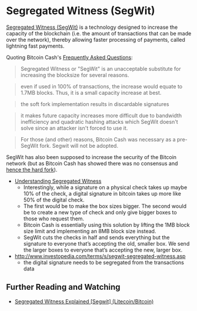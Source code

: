 # Segregated Witness (SegWit)

[Segregated Witness (SegWit)](https://segwit.org/) is a technology designed to increase the capacity of the blockchain (i.e. the amount of transactions that can be made over the network), thereby allowing faster processing of payments, called lightning fast payments.

Quoting Bitcoin Cash's [Frequently Asked Questions](https://www.bitcoincash.org/#faq):

> Segregated Witness or "SegWit" is an unacceptable substitute for increasing the blocksize for several reasons.

> even if used in 100% of transactions, the increase would equate to 1.7MB blocks. Thus, it is a small capacity increase at best.

> the soft fork implementation results in discardable signatures

> it makes future capacity increases more difficult due to bandwidth inefficiency and quadratic hashing attacks which SegWit doesn't solve since an attacker isn't forced to use it.

> For those (and other) reasons, Bitcoin Cash was necessary as a pre-SegWit fork. Segwit will not be adopted.

SegWit has also been supposed to increase the security of the Bitcoin network (but as Bitcoin Cash has showed there was no consensus and [hence the hard fork](./soft-hard-forks.md)).

* [Understanding Segregated Witness](https://segwit.org/understanding-segregated-witness-905cc712c692)
  * Interestingly, while a signature on a physical check takes up maybe 10% of the check, a digital signature in bitcoin takes up more like 50% of the digital check.
  * The first would be to make the box sizes bigger. The second would be to create a new type of check and only give bigger boxes to those who request them.
  * Bitcoin Cash is essentially using this solution by lifting the 1MB block size limit and implementing an 8MB block size instead.
  * SegWit cuts the checks in half and sends everything but the signature to everyone that’s accepting the old, smaller box. We send the larger boxes to everyone that’s accepting the new, larger box.
* http://www.investopedia.com/terms/s/segwit-segregated-witness.asp
  * the digital signature needs to be segregated from the transactions data

## Further Reading and Watching

* [Segregated Witness Explained [Segwit] (Litecoin/Bitcoin)](https://youtu.be/DzBAG2Jp4bg)
